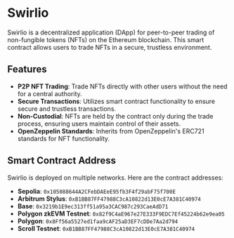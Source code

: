 # Swirlio

Swirlio is a decentralized application (DApp) for peer-to-peer trading of non-fungible tokens (NFTs) on the Ethereum blockchain. This smart contract allows users to trade NFTs in a secure, trustless environment.

## Features

- **P2P NFT Trading**: Trade NFTs directly with other users without the need for a central authority.
- **Secure Transactions**: Utilizes smart contract functionality to ensure secure and trustless transactions.
- **Non-Custodial**: NFTs are held by the contract only during the trade process, ensuring users maintain control of their assets.
- **OpenZeppelin Standards**: Inherits from OpenZeppelin's ERC721 standards for NFT functionality.

## Smart Contract Address

Swirlio is deployed on multiple networks. Here are the contract addresses:

- **Sepolia**: `0x105088644A2CFebDAEeE95fb3F4f29abF75f700E`
- **Arbitrum Stylus**: `0xB1BB87FF47988C3cA10822d13E0cE7A381C40974`
- **Base**: `0x3219b1E9ec313ff51a95a3CAC987c293CaeAdD71`
- **Polygon zkEVM Testnet**: `0x82f9C4aE967e27E333F9EDC7Ef45224b62e9ea05`
- **Polygon**: `0x8Ff56a5527ed1faa9cAF25aD3EF7cDDe7Aa2d794`
- **Scroll Testnet**: `0xB1BB87FF47988C3cA10822d13E0cE7A381C40974`
